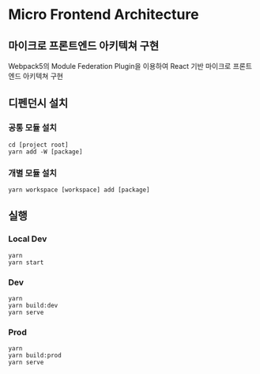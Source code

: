 # Micro Frontend Architecture
## 마이크로 프론트엔드 아키텍쳐 구현

Webpack5의 Module Federation Plugin을 이용하여 React 기반 마이크로 프론트엔드 아키텍쳐 구현

## 디펜던시 설치

### 공통 모듈 설치
```
cd [project root]
yarn add -W [package]
```

### 개별 모듈 설치
```
yarn workspace [workspace] add [package]
```

## 실행

### Local Dev
```
yarn
yarn start
```

### Dev
```
yarn
yarn build:dev
yarn serve
```

### Prod
```
yarn
yarn build:prod
yarn serve
```